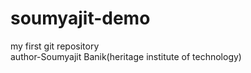 # soumyajit-demo
my first git repository
<br>
author-Soumyajit Banik(heritage institute of technology)
